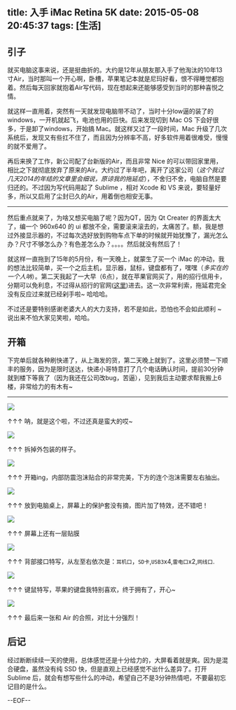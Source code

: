 title: 入手 iMac Retina 5K
date: 2015-05-08 20:45:37
tags: [生活]
---

## 引子

就买电脑这事来说，还是挺曲折的。大约是12年从朋友那入手了他淘汰的10年13寸Air，当时那叫一个开心啊，卧槽，苹果笔记本就是尼玛好看，恨不得睡觉都抱着。然后每天回家就抱着Air写代码，现在想起来还能够感受到当时的那种喜悦之情。

<!-- more -->

就这样一直用着，突然有一天就发现电脑带不动了，当时十分low逼的装了的windows，一开机就起飞，电池也用的巨快。后来发现切到 Mac OS 下会好很多，于是卸了windows，开始搞 Mac。就这样又过了一段时间，Mac 升级了几次系统后，发现又有些扛不住了，而且因为分辨率不高，好多软件用着很难受，慢慢的就不爱用了。

再后来换了工作，新公司配了台新版的Air，而且非常 Nice 的可以带回家里用，相比之下就彻底放弃了原来的Air。大约过了半年吧，离开了这家公司（*这个我过几天2014的年结的文章里会细说，原谅我的拖延症*），不舍归不舍，电脑自然是要归还的。不过因为写代码用起了 Sublime ，相对 Xcode 和 VS 来说，要轻量好多，所以又启用了尘封已久的Air，用着倒也相安无事。

---

然后重点就来了，为啥又想买电脑了呢？因为QT，因为 Qt Creater 的界面太大了，编一个 960x640 的 ui 都放不全，需要滚来滚去的，太痛苦了。额，我是想过外接显示器的，不过每次选好放到购物车点下单的时候就开始犹豫了，漏光怎么办？尺寸不够怎么办？有色差怎么办？。。。。然后就没有然后了！

就这样一直拖到了15年的5月份，有一天晚上，就蒙生了买一个 iMac 的冲动，我的想法比较简单，买一个之后主机，显示器，鼠标，键盘都有了，嘿嘿（*多实在的一个人呐*）。第二天我起了一大早（6点），就在苹果官网买了，用的招行信用卡，分期可以免利息，不过得从招行的官网([这里][1])进去。这一次非常利索，拖延君完全没有反应过来就已经剁手啦~ 哈哈哈。

不过还是要特别感谢老婆大人的大力支持，若不是如此，恐怕也不会如此顺利 ~ 说出来不怕大家见笑啦，哈哈。


## 开箱

下完单后就各种刷快递了，从上海发的货，第二天晚上就到了。这里必须赞一下顺丰的服务，因为是限时送达，快递小哥特意打了几个电话确认时间，提前30分钟就到楼下等我了（因为我还在公司改bug，苦逼），见到我后主动要求帮我搬上6楼，非常给力的有木有~

---

![][2]

↑↑↑ 呐，就是这个啦，不过还真是蛮大的哎~

![][3]

↑↑↑ 拆掉外包装的样子。

![][4]

↑↑↑ 开箱ing，内部防震泡沫贴合的非常完美，下方的连个泡沫需要左右抽出。

![][5]

↑↑↑ 放到电脑桌上，屏幕上的保护套没有摘，图片加了特效，还不错吧！

![][6]

↑↑↑ 屏幕上还有一层贴膜

![][7]

↑↑↑ 背部接口特写，从左至右依次是：`耳机口`，`SD卡`,`USB3`x4,`雷电口`x2,`网线口`.

![][8]

↑↑↑ 键鼠特写，苹果的键盘我特别喜欢，终于拥有了，开心~

![][9]

↑↑↑ 最后来一张和 Air 的合照，对比十分强烈！

## 后记

经过断断续续一天的使用，总体感觉还是十分给力的，大屏看着就是爽。因为是混合硬盘，虽然没有纯 SSD 快，但是直观上已经感觉不出什么差异了。打开 Sublime 后，就会有想写些什么的冲动，希望自己不是3分钟热情吧，不要最初忘记目的是什么。

--EOF--

[1]: http://mall.cmbchina.com/
[2]: /img/IMG_20150508_215741_HDR.jpg
[3]: /img/IMG_20150507_202522_HDR.jpg
[4]: /img/IMG_20150507_202912_HDR.jpg
[5]: /img/IMG_20150507_203403.jpg
[6]: /img/IMG_20150507_203849.jpg
[7]: /img/IMG_20150507_204253_HDR.jpg
[8]: /img/IMG_20150507_204450_HDR.jpg
[9]: /img/IMG_20150507_233159_HDR.jpg
